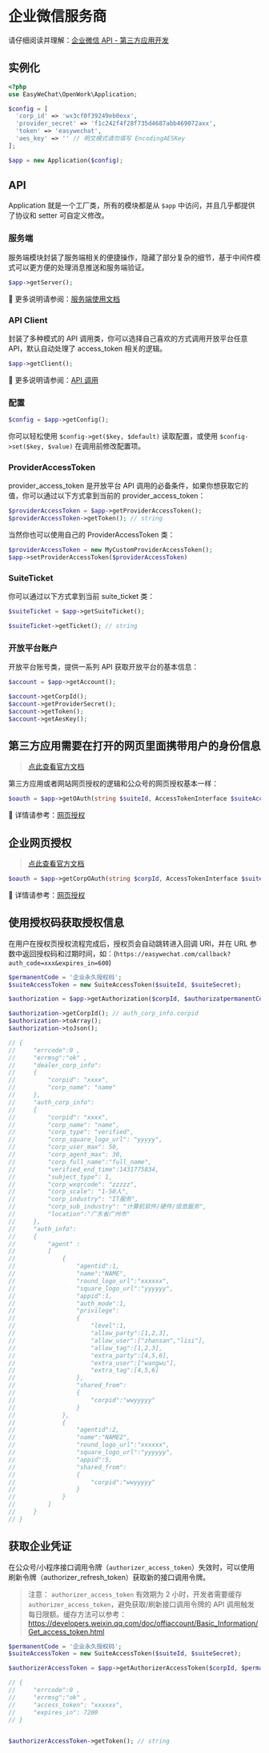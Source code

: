 # 企业微信服务商

请仔细阅读并理解：[企业微信 API - 第三方应用开发](https://open.work.weixin.qq.com/api/doc/90001/90142/90594)

## 实例化

```php
<?php
use EasyWeChat\OpenWork\Application;

$config = [
  'corp_id' => 'wx3cf0f39249eb0exx',
  'provider_secret' => 'f1c242f4f28f735d4687abb469072axx',
  'token' => 'easywechat',
  'aes_key' => '' // 明文模式请勿填写 EncodingAESKey
];

$app = new Application($config);
```

## API

Application 就是一个工厂类，所有的模块都是从 `$app` 中访问，并且几乎都提供了协议和 setter 可自定义修改。

### 服务端

服务端模块封装了服务端相关的便捷操作，隐藏了部分复杂的细节，基于中间件模式可以更方便的处理消息推送和服务端验证。

```php
$app->getServer();
```

:book: 更多说明请参阅：[服务端使用文档](server.md)

### API Client

封装了多种模式的 API 调用类，你可以选择自己喜欢的方式调用开放平台任意 API，默认自动处理了 access_token 相关的逻辑。

```php
$app->getClient();
```

:book: 更多说明请参阅：[API 调用](/docs/{{version}}/client.md)

### 配置

```php
$config = $app->getConfig();
```

你可以轻松使用 `$config->get($key, $default)` 读取配置，或使用 `$config->set($key, $value)` 在调用前修改配置项。

### ProviderAccessToken

provider_access_token 是开放平台 API 调用的必备条件，如果你想获取它的值，你可以通过以下方式拿到当前的 provider_access_token：

```php
$providerAccessToken = $app->getProviderAccessToken();
$providerAccessToken->getToken(); // string
```

当然你也可以使用自己的 ProviderAccessToken 类：

```php
$providerAccessToken = new MyCustomProviderAccessToken();
$app->setProviderAccessToken($providerAccessToken)
```

### SuiteTicket

你可以通过以下方式拿到当前 suite_ticket 类：

```php
$suiteTicket = $app->getSuiteTicket();

$suiteTicket->getTicket(); // string
```

### 开放平台账户

开放平台账号类，提供一系列 API 获取开放平台的基本信息：

```php
$account = $app->getAccount();

$account->getCorpId();
$account->getProviderSecret();
$account->getToken();
$account->getAesKey();
```

## 第三方应用需要在打开的网页里面携带用户的身份信息

> [点此查看官方文档](https://open.work.weixin.qq.com/api/doc/90001/90143/91120#%E6%9E%84%E9%80%A0%E7%AC%AC%E4%B8%89%E6%96%B9%E5%BA%94%E7%94%A8oauth2%E9%93%BE%E6%8E%A5)

第三方应用或者网站网页授权的逻辑和公众号的网页授权基本一样：

```php
$oauth = $app->getOAuth(string $suiteId, AccessTokenInterface $suiteAccessToken);
```

:book: 详情请参考：[网页授权](./oauth.md)

## 企业网页授权

> [点此查看官方文档](https://open.work.weixin.qq.com/api/doc/90001/90143/91120#%E6%9E%84%E9%80%A0%E4%BC%81%E4%B8%9Aoauth2%E9%93%BE%E6%8E%A5)

```php
$oauth = $app->getCorpOAuth(string $corpId, AccessTokenInterface $suiteAccessToken);
```

:book: 详情请参考：[网页授权](./oauth.md)

## 使用授权码获取授权信息

在用户在授权页授权流程完成后，授权页会自动跳转进入回调 URI，并在 URL 参数中返回授权码和过期时间，如：(`https://easywechat.com/callback?auth_code=xxx&expires_in=600`)

```php
$permanentCode = '企业永久授权码';
$suiteAccessToken = new SuiteAccessToken($suiteId, $suiteSecret);

$authorization = $app->getAuthorization($corpId, $authorizatpermanentCodeionCode, $suiteAccessToken);

$authorization->getCorpId(); // auth_corp_info.corpid
$authorization->toArray();
$authorization->toJson();

// {
//     "errcode":0 ,
//     "errmsg":"ok" ,
//     "dealer_corp_info":
//     {
//         "corpid": "xxxx",
//         "corp_name": "name"
//     },
//     "auth_corp_info":
//     {
//         "corpid": "xxxx",
//         "corp_name": "name",
//         "corp_type": "verified",
//         "corp_square_logo_url": "yyyyy",
//         "corp_user_max": 50,
//         "corp_agent_max": 30,
//         "corp_full_name":"full_name",
//         "verified_end_time":1431775834,
//         "subject_type": 1,
//         "corp_wxqrcode": "zzzzz",
//         "corp_scale": "1-50人",
//         "corp_industry": "IT服务",
//         "corp_sub_industry": "计算机软件/硬件/信息服务",
//         "location":"广东省广州市"
//     },
//     "auth_info":
//     {
//         "agent" :
//         [
//             {
//                 "agentid":1,
//                 "name":"NAME",
//                 "round_logo_url":"xxxxxx",
//                 "square_logo_url":"yyyyyy",
//                 "appid":1,
//                 "auth_mode":1,
//                 "privilege":
//                 {
//                     "level":1,
//                     "allow_party":[1,2,3],
//                     "allow_user":["zhansan","lisi"],
//                     "allow_tag":[1,2,3],
//                     "extra_party":[4,5,6],
//                     "extra_user":["wangwu"],
//                     "extra_tag":[4,5,6]
//                 },
//                 "shared_from":
//                 {
//                     "corpid":"wwyyyyy"
//                 }
//             },
//             {
//                 "agentid":2,
//                 "name":"NAME2",
//                 "round_logo_url":"xxxxxx",
//                 "square_logo_url":"yyyyyy",
//                 "appid":5,
//                 "shared_from":
//                 {
//                     "corpid":"wwyyyyy"
//                 }
//             }
//         ]
//     }
// }

```

## 获取企业凭证

在公众号/小程序接口调用令牌（`authorizer_access_token`）失效时，可以使用刷新令牌（authorizer_refresh_token）获取新的接口调用令牌。

> 注意： `authorizer_access_token` 有效期为 2 小时，开发者需要缓存 `authorizer_access_token`，避免获取/刷新接口调用令牌的 API 调用触发每日限额。缓存方法可以参考：<https://developers.weixin.qq.com/doc/offiaccount/Basic_Information/Get_access_token.html>

```php
$permanentCode = '企业永久授权码';
$suiteAccessToken = new SuiteAccessToken($suiteId, $suiteSecret);

$authorizerAccessToken = $app->getAuthorizerAccessToken($corpId, $permanentCode, $suiteAccessToken)

// {
//     "errcode":0 ,
//     "errmsg":"ok" ,
//     "access_token": "xxxxxx",
//     "expires_in": 7200
// }


$authorizerAccessToken->getToken(); // string
```
